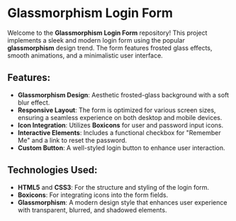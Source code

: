 # Glassmorphism Login Form

Welcome to the **Glassmorphism Login Form** repository! This project implements a sleek and modern login form using the popular **glassmorphism** design trend. The form features frosted glass effects, smooth animations, and a minimalistic user interface.

## Features:
- **Glassmorphism Design**: Aesthetic frosted-glass background with a soft blur effect.
- **Responsive Layout**: The form is optimized for various screen sizes, ensuring a seamless experience on both desktop and mobile devices.
- **Icon Integration**: Utilizes **Boxicons** for user and password input icons.
- **Interactive Elements**: Includes a functional checkbox for "Remember Me" and a link to reset the password.
- **Custom Button**: A well-styled login button to enhance user interaction.

## Technologies Used:
- **HTML5** and **CSS3**: For the structure and styling of the login form.
- **Boxicons**: For integrating icons into the form fields.
- **Glassmorphism**: A modern design style that enhances user experience with transparent, blurred, and shadowed elements.
